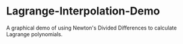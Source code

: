 # Lagrange-Interpolation-Demo
A graphical demo of using Newton's Divided Differences to calculate Lagrange polynomials.
